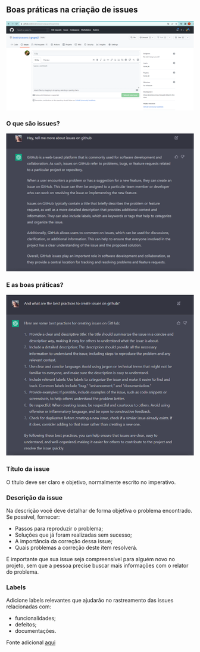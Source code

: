 ## Boas práticas na criação de issues

![Nova issue](/images/desenvolvimento/issues/issue.PNG)

### O que são issues?

![Issues](/images/desenvolvimento/issues/issues-chatGPT.PNG)

### E as boas práticas?

![Boas práticas](/images/desenvolvimento/issues/issues-best-practices-chatGPT.PNG)

### Título da issue

O título deve ser claro e objetivo, normalmente escrito no imperativo.

### Descrição da issue

Na descrição você deve detalhar de forma objetiva o problema encontrado.
Se possível, fornecer:

- Passos para reproduzir o problema;
- Soluções que já foram realizadas sem sucesso;
- A importância da correção dessa issue;
- Quais problemas a correção deste item resolverá.

É importante que sua issue seja compreensível para alguém novo no projeto, sem que a  pessoa precise buscar mais informações com o relator do problema.

### Labels

Adicione labels relevantes que ajudarão no rastreamento das issues relacionadas com: 

- funcionalidades;
- defeitos;
- documentações.


Fonte adicional [aqui](https://medium.com/trainingcenter/melhorando-issues-para-ficarem-mais-amig%C3%A1veis-para-iniciantes-890b0bad4b9)

